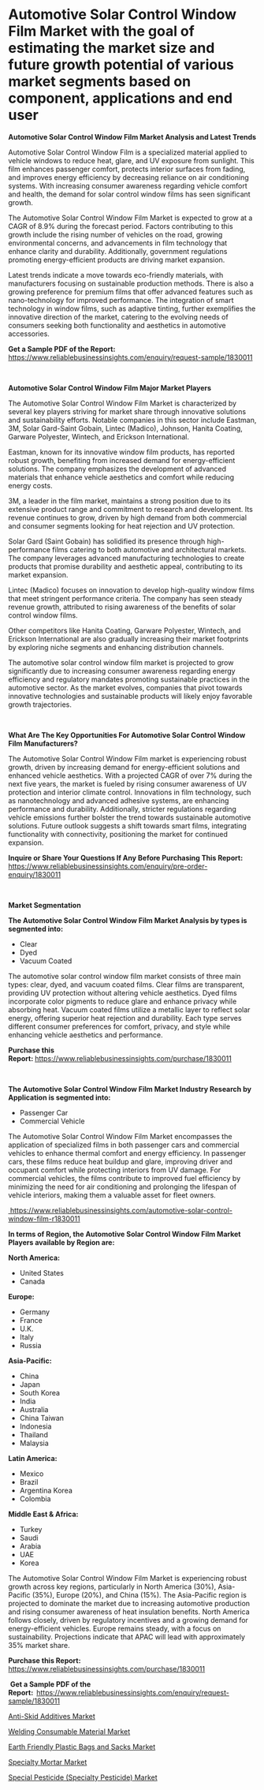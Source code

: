<p><h1>Automotive Solar Control Window Film Market with the goal of estimating the market size and future growth potential of various market segments based on component, applications and end user</h1></p><p><strong>Automotive Solar Control Window Film Market Analysis and Latest Trends</strong></p>
<p><p>Automotive Solar Control Window Film is a specialized material applied to vehicle windows to reduce heat, glare, and UV exposure from sunlight. This film enhances passenger comfort, protects interior surfaces from fading, and improves energy efficiency by decreasing reliance on air conditioning systems. With increasing consumer awareness regarding vehicle comfort and health, the demand for solar control window films has seen significant growth.</p><p>The Automotive Solar Control Window Film Market is expected to grow at a CAGR of 8.9% during the forecast period. Factors contributing to this growth include the rising number of vehicles on the road, growing environmental concerns, and advancements in film technology that enhance clarity and durability. Additionally, government regulations promoting energy-efficient products are driving market expansion. </p><p>Latest trends indicate a move towards eco-friendly materials, with manufacturers focusing on sustainable production methods. There is also a growing preference for premium films that offer advanced features such as nano-technology for improved performance. The integration of smart technology in window films, such as adaptive tinting, further exemplifies the innovative direction of the market, catering to the evolving needs of consumers seeking both functionality and aesthetics in automotive accessories.</p></p>
<p><strong>Get a Sample PDF of the Report:&nbsp;</strong> <a href="https://www.reliablebusinessinsights.com/enquiry/request-sample/1830011?utm_campaign=63&utm_medium=2&utm_source=Github&utm_content=ia&utm_term=03022025&utm_id=automotive-solar-control-window-film">https://www.reliablebusinessinsights.com/enquiry/request-sample/1830011</a></p>
<p>&nbsp;</p>
<p><strong>Automotive Solar Control Window Film Major Market Players</strong></p>
<p><p>The Automotive Solar Control Window Film Market is characterized by several key players striving for market share through innovative solutions and sustainability efforts. Notable companies in this sector include Eastman, 3M, Solar Gard-Saint Gobain, Lintec (Madico), Johnson, Hanita Coating, Garware Polyester, Wintech, and Erickson International.</p><p>Eastman, known for its innovative window film products, has reported robust growth, benefiting from increased demand for energy-efficient solutions. The company emphasizes the development of advanced materials that enhance vehicle aesthetics and comfort while reducing energy costs.</p><p>3M, a leader in the film market, maintains a strong position due to its extensive product range and commitment to research and development. Its revenue continues to grow, driven by high demand from both commercial and consumer segments looking for heat rejection and UV protection.</p><p>Solar Gard (Saint Gobain) has solidified its presence through high-performance films catering to both automotive and architectural markets. The company leverages advanced manufacturing technologies to create products that promise durability and aesthetic appeal, contributing to its market expansion.</p><p>Lintec (Madico) focuses on innovation to develop high-quality window films that meet stringent performance criteria. The company has seen steady revenue growth, attributed to rising awareness of the benefits of solar control window films.</p><p>Other competitors like Hanita Coating, Garware Polyester, Wintech, and Erickson International are also gradually increasing their market footprints by exploring niche segments and enhancing distribution channels.</p><p>The automotive solar control window film market is projected to grow significantly due to increasing consumer awareness regarding energy efficiency and regulatory mandates promoting sustainable practices in the automotive sector. As the market evolves, companies that pivot towards innovative technologies and sustainable products will likely enjoy favorable growth trajectories.</p></p>
<p>&nbsp;</p>
<p><strong>What Are The Key Opportunities For Automotive Solar Control Window Film Manufacturers?</strong></p>
<p><p>The Automotive Solar Control Window Film market is experiencing robust growth, driven by increasing demand for energy-efficient solutions and enhanced vehicle aesthetics. With a projected CAGR of over 7% during the next five years, the market is fueled by rising consumer awareness of UV protection and interior climate control. Innovations in film technology, such as nanotechnology and advanced adhesive systems, are enhancing performance and durability. Additionally, stricter regulations regarding vehicle emissions further bolster the trend towards sustainable automotive solutions. Future outlook suggests a shift towards smart films, integrating functionality with connectivity, positioning the market for continued expansion.</p></p>
<p><strong>Inquire or Share Your Questions If Any Before Purchasing This Report:</strong> <a href="https://www.reliablebusinessinsights.com/enquiry/pre-order-enquiry/1830011?utm_campaign=63&utm_medium=2&utm_source=Github&utm_content=ia&utm_term=03022025&utm_id=automotive-solar-control-window-film">https://www.reliablebusinessinsights.com/enquiry/pre-order-enquiry/1830011</a></p>
<p>&nbsp;</p>
<p><strong>Market Segmentation</strong></p>
<p><strong>The Automotive Solar Control Window Film Market Analysis by types is segmented into:</strong></p>
<p><ul><li>Clear</li><li>Dyed</li><li>Vacuum Coated</li></ul></p>
<p><p>The automotive solar control window film market consists of three main types: clear, dyed, and vacuum coated films. Clear films are transparent, providing UV protection without altering vehicle aesthetics. Dyed films incorporate color pigments to reduce glare and enhance privacy while absorbing heat. Vacuum coated films utilize a metallic layer to reflect solar energy, offering superior heat rejection and durability. Each type serves different consumer preferences for comfort, privacy, and style while enhancing vehicle aesthetics and performance.</p></p>
<p><strong>Purchase this Report:&nbsp;</strong><a href="https://www.reliablebusinessinsights.com/purchase/1830011?utm_campaign=63&utm_medium=2&utm_source=Github&utm_content=ia&utm_term=03022025&utm_id=automotive-solar-control-window-film">https://www.reliablebusinessinsights.com/purchase/1830011</a></p>
<p>&nbsp;</p>
<p><strong>The Automotive Solar Control Window Film Market Industry Research by Application is segmented into:</strong></p>
<p><ul><li>Passenger Car</li><li>Commercial Vehicle</li></ul></p>
<p><p>The Automotive Solar Control Window Film Market encompasses the application of specialized films in both passenger cars and commercial vehicles to enhance thermal comfort and energy efficiency. In passenger cars, these films reduce heat buildup and glare, improving driver and occupant comfort while protecting interiors from UV damage. For commercial vehicles, the films contribute to improved fuel efficiency by minimizing the need for air conditioning and prolonging the lifespan of vehicle interiors, making them a valuable asset for fleet owners.</p></p>
<p><a href="https://www.reliablebusinessinsights.com/automotive-solar-control-window-film-r1830011?utm_campaign=63&utm_medium=2&utm_source=Github&utm_content=ia&utm_term=03022025&utm_id=automotive-solar-control-window-film">&nbsp;https://www.reliablebusinessinsights.com/automotive-solar-control-window-film-r1830011</a></p>
<p><strong>In terms of Region, the Automotive Solar Control Window Film Market Players available by Region are:</strong></p>
<p>
    <p> <strong> North America: </strong>
        <ul>
            <li>United States</li>
            <li>Canada</li>
        </ul>
        </p> 
    <p> <strong> Europe: </strong>
        <ul>
            <li>Germany</li>
            <li>France</li>
            <li>U.K.</li>
            <li>Italy</li>
            <li>Russia</li>
        </ul>
        </p> 
    <p> <strong> Asia-Pacific: </strong>
        <ul>
            <li>China</li>
            <li>Japan</li>
            <li>South Korea</li>
            <li>India</li>
            <li>Australia</li>
            <li>China Taiwan</li>
            <li>Indonesia</li>
            <li>Thailand</li>
            <li>Malaysia</li>
        </ul>
        </p> 
    <p> <strong> Latin America: </strong>
        <ul>
            <li>Mexico</li>
            <li>Brazil</li>
            <li>Argentina Korea</li>
            <li>Colombia</li>
        </ul>
        </p> 
    <p> <strong> Middle East & Africa: </strong>
        <ul>
            <li>Turkey</li>
            <li>Saudi</li>
            <li>Arabia</li>
            <li>UAE</li>
            <li>Korea</li>
        </ul>
    </p>
    </p>
<p><p>The Automotive Solar Control Window Film Market is experiencing robust growth across key regions, particularly in North America (30%), Asia-Pacific (35%), Europe (20%), and China (15%). The Asia-Pacific region is projected to dominate the market due to increasing automotive production and rising consumer awareness of heat insulation benefits. North America follows closely, driven by regulatory incentives and a growing demand for energy-efficient vehicles. Europe remains steady, with a focus on sustainability. Projections indicate that APAC will lead with approximately 35% market share.</p></p>
<p><strong>Purchase this Report: </strong><a href="https://www.reliablebusinessinsights.com/purchase/1830011?utm_campaign=63&utm_medium=2&utm_source=Github&utm_content=ia&utm_term=03022025&utm_id=automotive-solar-control-window-film">https://www.reliablebusinessinsights.com/purchase/1830011</a></p>
<p>&nbsp;<strong>Get a Sample PDF of the Report:&nbsp;&nbsp;</strong><a href="https://www.reliablebusinessinsights.com/enquiry/request-sample/1830011?utm_campaign=63&utm_medium=2&utm_source=Github&utm_content=ia&utm_term=03022025&utm_id=automotive-solar-control-window-film">https://www.reliablebusinessinsights.com/enquiry/request-sample/1830011</a></p>
<p><strong></strong></p>
<p><p><a href="https://github.com/berbelsagwan/Market-Research-Report-List-1/blob/main/anti-skid-additives-market.md?utm_campaign=63&utm_medium=2&utm_source=Github&utm_content=ia&utm_term=03022025&utm_id=automotive-solar-control-window-film">Anti-Skid Additives Market</a></p><p><a href="https://github.com/boyermaragaret8392/Market-Research-Report-List-1/blob/main/welding-consumable-material-market.md?utm_campaign=63&utm_medium=2&utm_source=Github&utm_content=ia&utm_term=03022025&utm_id=automotive-solar-control-window-film">Welding Consumable Material Market</a></p><p><a href="https://github.com/ajayanhaizan/Market-Research-Report-List-1/blob/main/earth-friendly-plastic-bags-and-sacks-market.md?utm_campaign=63&utm_medium=2&utm_source=Github&utm_content=ia&utm_term=03022025&utm_id=automotive-solar-control-window-film">Earth Friendly Plastic Bags and Sacks Market</a></p><p><a href="https://github.com/dailyspunj47/Market-Research-Report-List-1/blob/main/specialty-mortar-market.md?utm_campaign=63&utm_medium=2&utm_source=Github&utm_content=ia&utm_term=03022025&utm_id=automotive-solar-control-window-film">Specialty Mortar Market</a></p><p><a href="https://github.com/anuellaruska/Market-Research-Report-List-1/blob/main/special-pesticide-specialty-pesticide-market.md?utm_campaign=63&utm_medium=2&utm_source=Github&utm_content=ia&utm_term=03022025&utm_id=automotive-solar-control-window-film">Special Pesticide (Specialty Pesticide) Market</a></p></p>